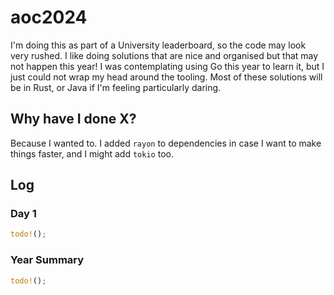 # aoc2024
I'm doing this as part of a University leaderboard, so the code may look very rushed. I like doing solutions that are
nice and organised but that may not happen this year! I was contemplating using Go this year to learn it, but I just 
could not wrap my head around the tooling. Most of these solutions will be in Rust, or Java if I'm feeling particularly
daring.
## Why have I done X?
Because I wanted to. I added `rayon` to dependencies in case I want to make things faster, and I might
add `tokio` too.
## Log
### Day 1
```rs
todo!();
```
### Year Summary
```rs
todo!();
```
